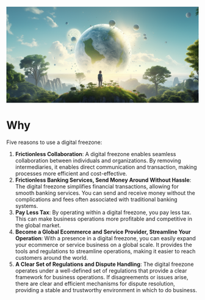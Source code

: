 ![](img/new_world.png)

# Why

Five reasons to use a digital freezone:

1. **Frictionless Collaboration**: A digital freezone enables seamless collaboration between individuals and organizations. By removing intermediaries, it enables direct communication and transaction, making processes more efficient and cost-effective.
2. **Frictionless Banking Services, Send Money Around Without Hassle**: The digital freezone simplifies financial transactions, allowing for smooth banking services. You can send and receive money without the complications and fees often associated with traditional banking systems.
3. **Pay Less Tax**: By operating within a digital freezone, you pay less tax. This can make business operations more profitable and competitive in the global market.
4. **Become a Global Ecommerce and Service Provider, Streamline Your Operation**: With a presence in a digital freezone, you can easily expand your ecommerce or service business on a global scale. It provides the tools and regulations to streamline operations, making it easier to reach customers around the world.
5. **A Clear Set of Regulations and Dispute Handling**: The digital freezone operates under a well-defined set of regulations that provide a clear framework for business operations. If disagreements or issues arise, there are clear and efficient mechanisms for dispute resolution, providing a stable and trustworthy environment in which to do business.

